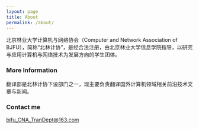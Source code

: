 ```yaml
---
layout: page
title: About
permalink: /about/
---
```


北京林业大学计算机与网络协会（Computer and Network Association of BJFU），简称“北林计协”，是经合法注册，由北京林业大学信息学院指导，以研究与应用计算机与网络技术为发展方向的学生团体。

### More Information
翻译部是北林计协下设部门之一，现主要负责翻译国外计算机领域相关前沿技术文章与新闻。

### Contact me

[bjfu_CNA_TranDept@163.com](mailto:bjfu_CNA_TranDept@163.com)
